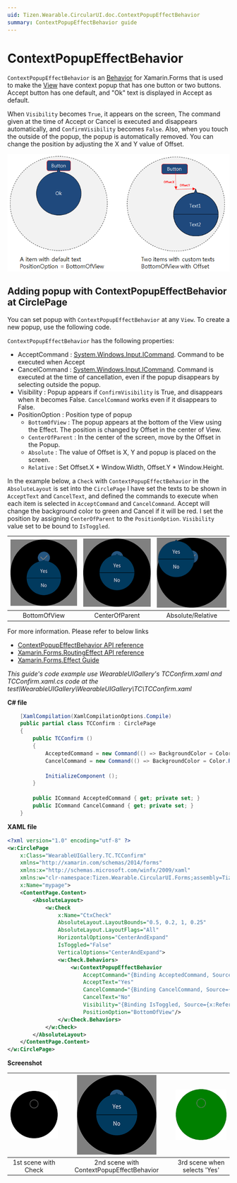 ```yaml
---
uid: Tizen.Wearable.CircularUI.doc.ContextPopupEffectBehavior
summary: ContextPopupEffectBehavior guide
---
```

# ContextPopupEffectBehavior

`ContextPopupEffectBehavior` is an [Behavior](https://developer.xamarin.com/api/type/Xamarin.Forms.Effect/) for Xamarin.Forms that is used to make the [View](https://docs.microsoft.com/dotnet/api/xamarin.forms.view) have context popup that has one button or two buttons.
Accept button has one default, and "Ok" text is displayed in Accept as default.

When `Visibility` becomes `True`, it appears on the screen,
The command given at the time of Accept or Cancel is executed and disappears automatically, and `ConfirmVisibility` becomes `False`.
Also, when you touch the outside of the popup, the popup is automatically removed.
You can change the position by adjusting the X and Y value of Offset.

![](data/ContextPopupEffectBehavior.png)

## Adding popup with ContextPopupEffectBehavior at CirclePage

You can set popup with `ContextPopupEffectBehavior` at any `View`. To create a new popup, use the following code.

`ContextPopupEffectBehavior` has the following properties:

- AcceptCommand : [System.Windows.Input.ICommand](https://developer.xamarin.com/api/type/System.Windows.Input.ICommand/). Command to be executed when Accept
- CancelCommand : [System.Windows.Input.ICommand](https://developer.xamarin.com/api/type/System.Windows.Input.ICommand/). Command is executed at the time of cancellation, even if the popup disappears by selecting outside the popup.
- Visibility : Popup appears if `ConfirmVisibility` is True, and disappears when it becomes False. `CancelCommand` works even if it disappears to False.
- PositionOption : Position type of popup
  - `BottomOfView` : The popup appears at the bottom of the View using the Effect. The position is changed by Offset in the center of View.
  - `CenterOfParent` : In the center of the screen, move by the Offset in the Popup.
  - `Absolute` : The value of Offset is X, Y and popup is placed on the screen.
  - `Relative` : Set Offset.X * Window.Width, Offset.Y * Window.Height.

In the example below, a `Check` with `ContextPopupEffectBehavior` in the `AbsoluteLayout` is set into the `CirclePage` 
I have set the texts to be shown in `AcceptText` and `CancelText`, and defined the commands to execute when each item is selected in `AcceptCommand` and `CancelCommand`.
Accept will change the background color to green and Cancel if it will be red.
I set the position by assigning `CenterOfParent` to the `PositionOption`. `Visibility` value set to be bound to `IsToggled`.

|![BottomOfView](data/ContextPopupEffectBehavior_BottomOfView.png)|![CenterOfParent](data/ContextPopupEffectBehavior_2.png)|![3rd scene when selects 'Yes'](data/ContextPopupEffectBehavior_Absolute.png)|
|:----------------------------------------------------:|:--------------------------------------------------:|:-----------------------------:|
|                       BottomOfView                   |                    CenterOfParent                  |         Absolute/Relative     |

For more information. Please refer to below links

- [ContextPopupEffectBehavior  API reference](https://samsung.github.io/Tizen.CircularUI/api/Tizen.Wearable.CircularUI.Forms.ContextPopupEffectBehavior.html)
- [Xamarin.Forms.RoutingEffect  API reference](https://developer.xamarin.com/api/type/Xamarin.Forms.RoutingEffect/)
- [Xamarin.Forms.Effect Guide](https://docs.microsoft.com/en-us/xamarin/xamarin-forms/app-fundamentals/effects/)

_This guide's code example use WearableUIGallery's TCConfirm.xaml and TCConfirm.xaml.cs code at the test\WearableUIGallery\WearableUIGallery\TC\TCConfirm.xaml_

**C# file**

```cs
    [XamlCompilation(XamlCompilationOptions.Compile)
    public partial class TCConfirm : CirclePage
    {
        public TCConfirm ()
        {
            AcceptedCommand = new Command(() => BackgroundColor = Color.Green);
            CancelCommand = new Command(() => BackgroundColor = Color.Red);

            InitializeComponent ();
        }

        public ICommand AcceptedCommand { get; private set; }
        public ICommand CancelCommand { get; private set; }
    }
```

**XAML file**

```xml
<?xml version="1.0" encoding="utf-8" ?>
<w:CirclePage
    x:Class="WearableUIGallery.TC.TCConfirm"
    xmlns="http://xamarin.com/schemas/2014/forms"
    xmlns:x="http://schemas.microsoft.com/winfx/2009/xaml"
    xmlns:w="clr-namespace:Tizen.Wearable.CircularUI.Forms;assembly=Tizen.Wearable.CircularUI.Forms"
    x:Name="mypage">
    <ContentPage.Content>
        <AbsoluteLayout>
            <w:Check
                x:Name="CtxCheck"
                AbsoluteLayout.LayoutBounds="0.5, 0.2, 1, 0.25"
                AbsoluteLayout.LayoutFlags="All"
                HorizontalOptions="CenterAndExpand"
                IsToggled="False"
                VerticalOptions="CenterAndExpand">
                <w:Check.Behaviors>
                    <w:ContextPopupEffectBehavior
                        AcceptCommand="{Binding AcceptedCommand, Source={x:Reference mypage}}"
                        AcceptText="Yes"
                        CancelCommand="{Binding CancelCommand, Source={x:Reference mypage}}"
                        CancelText="No"
                        Visibility="{Binding IsToggled, Source={x:Reference CtxCheck}, Mode=TwoWay}"
                        PositionOption="BottomOfView"/>
                </w:Check.Behaviors>
            </w:Check>
        </AbsoluteLayout>
    </ContentPage.Content>
</w:CirclePage>
```

**Screenshot**

|![1st scene with Check](data/ContextPopupEffectBehavior_1.png)| ![2nd scene with ContextPopupEffectBehavior](data/ContextPopupEffectBehavior_2.png)|![3rd scene when selects 'Yes'](data/ContextPopupEffectBehavior_3.png)|
|:----------------------------------------------------:|:-------------------------------------------------------------------:|:-----------------------------------------:|
|                       1st scene with Check            |                    2nd scene with ContextPopupEffectBehavior                |         3rd scene when selects 'Yes' |

